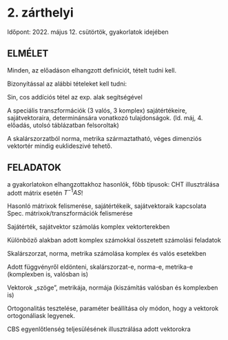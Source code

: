 # 2. zárthelyi

Időpont: 2022. május 12. csütörtök, gyakorlatok idejében

## ELMÉLET

Minden, az előadáson elhangzott definíciót, tételt tudni kell.

Bizonyítással az alábbi tételeket kell tudni:

Sin, cos addíciós tétel az exp. alak segítségével

A speciális transzformációk (3 valós, 3 komplex) sajátértékeire, sajátvektoraira, determinánsára vonatkozó tulajdonságok. (ld. máj, 4. előadás, utolsó táblázatban felsoroltak)

A skalárszorzatból norma, metrika származtatható, véges dimenziós vektortér mindig euklideszivé tehető.

## FELADATOK

a gyakorlatokon elhangzottakhoz hasonlók, főbb típusok: CHT illusztrálása adott mátrix esetén $T^{-1}AS$!

Hasonló mátrixok felismerése, sajátértékeik, sajátvektoraik kapcsolata Spec. mátrixok/transzformációk felismerése

Sajátérték, sajátvektor számolás komplex vektorterekben

Különböző alakban adott komplex számokkal összetett számolási feladatok

Skalárszorzat, norma, metrika számolása komplex és valós esetekben

Adott függvényről eldönteni, skalárszorzat-e, norma-e, metrika-e (komplexben is, valósban is)

Vektorok „szöge”, metrikája, normája (kiszámítás valósban és komplexben is)

Ortogonalitás tesztelése, paraméter beállítása oly módon, hogy a vektorok ortogonáliask legyenek.

CBS egyenlőtlenség teljesülésének illusztrálása adott vektorokra
